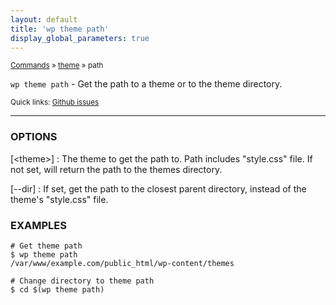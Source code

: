 ```yaml
---
layout: default
title: 'wp theme path'
display_global_parameters: true
---
```


<small>[Commands](/commands/) &raquo; [theme](/commands/theme/) &raquo; path</small>

`wp theme path` - Get the path to a theme or to the theme directory.

<small>Quick links: <a href="https://github.com/wp-cli/wp-cli/issues?q=is%3Aopen+label%3Acommand%3Atheme-path+sort%3Aupdated-desc">Github issues</a></small>

<hr />

### OPTIONS

[&lt;theme&gt;]
: The theme to get the path to. Path includes "style.css" file.
If not set, will return the path to the themes directory.

[\--dir]
: If set, get the path to the closest parent directory, instead of the
theme's "style.css" file.

### EXAMPLES

    # Get theme path
    $ wp theme path
    /var/www/example.com/public_html/wp-content/themes

    # Change directory to theme path
    $ cd $(wp theme path)



